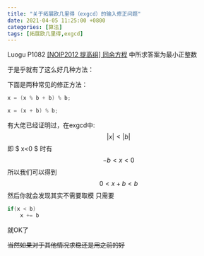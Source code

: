 ```yaml
---
title: "关于拓展欧几里得（exgcd）的输入修正问题"
date: 2021-04-05 11:25:00 +0800
categories: [算法]
tags: [拓展欧几里得,exgcd]
---
```


Luogu P1082 [[NOIP2012 提高组] 同余方程](https://www.luogu.com.cn/problem/P1082) 中所求答案为最小正整数

于是乎就有了这么好几种方法：

下面是两种常见的修正方法：

```cpp
x = (x % b + b) % b;
```

```cpp
x = (x + b) % b;
```
有大佬已经证明过，在exgcd中:
$$ |x|<|b|$$
即 $ x<0 $ 
时有
$$-b<x<0$$
所以我们可以得到
$$0<x+b<b$$
然后你就会发现其实不需要取模
只需要

```cpp
if(x < b)
	x += b
```
就OK了

~~当然如果对于其他情况求稳还是用之前的好~~